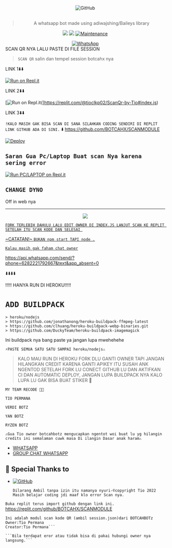 <div align="center">
<img alt="GitHub" src="https://img.shields.io/badge/WHATSAPP%20BOT-25D32?style=for-the-badge&logoColor=darkgreen"/>
<br><br>
  
> A whatsapp bot made using adiwajshing/Baileys library
 <p>
  <img src ="https://img.shields.io/badge/npm-v7.20.3-green.svg" />
  <img src="https://img.shields.io/badge/node-%3E=16.6.1-darkgreen.svg" />
   <a href="https://github.com/justpiple/whatsapp-bot/commit-activity" target="_blank">
    <img alt="Maintenance" src="https://img.shields.io/badge/Maintained%3F-no-red.svg" />
  </a>
</p>
<a href="https://chat.whatsapp.com/JEDQfzMGZan4HA98wtxsNL"><img alt="WhatsApp" src="https://img.shields.io/badge/WhatsApp%20Group-25D366?style=for-the-badge&logo=whatsapp&logoColor=white"/></a>
 
</div>
SCAN QR NYA LALU PASTE DI FILE SESSION

> `SCAN QR` salin dan tempel session botcahx nya

LINK 1⬇️⬇️

[![Run on Repl.it](https://repl.it/badge/github/quiec/whatsAlfa)](https://replit.com/@tioclkp02/ScanQr-by-Tio?v=1)

 LINK 2⬇️⬇️
 
[![Run on Repl.it](https://repl.it/badge/github/quiec/whatsAlfa)(]https://replit.com/@tioclkp02/ScanQr-by-Tio#index.js)

LINK 3⬇️⬇️

```!KALO MASIH GAK BISA SCAN DI SANA SILAHKAN CODING SENDIRI DI REPLIT LINK GITHUB ADA DI SINI.```
⬇️
 https://github.com/BOTCAHX/SCANMODULE

[![Deploy](https://www.herokucdn.com/deploy/button.svg)](https://heroku.com/deploy?template=https://github.com/BOTCAHX/yTEAM-DOGEBOT-update)

## `Saran Gua Pc/Laptop Buat scan Nya karena sering error `

[![Run PC/LAPTOP on Repl.it](https://repl.it/badge/github/quiec/whatsAlfa)](https://replit.com/@tioclkp02/ScanQr-by-Tio#index.js)


## `CHANGE DYNO`

Off in web nya

----------

<p align="center">
  <a href="https://chat.whatsapp.com/JEDQfzMGZan4HA98wtxsNL"><img src="https://a.top4top.io/p_20888ybra1.jpg" />
</p>

```FORK TERLEBIH DAHULU LALU EDIT OWNER DI INDEX.JS LANJUT SCAN KE REPLIT SETELAH ITU SCAN KODE DAN SELESAI ```
  
  
  
 
~CATATAN!~
 ```BUKAN npm start TAPI node .```

 ```Kalau masih gak faham chat owner```

https://api.whatsapp.com/send/?phone=6282221792667&text&app_absent=0


⬇️⬇️⬇️⬇️

!!!!! HANYA RUN DI HEROKU!!!!!

# `ADD BUILDPACK`

```
> heroku/nodejs
> https://github.com/jonathanong/heroku-buildpack-ffmpeg-latest
> https://github.com/clhuang/heroku-buildpack-webp-binaries.git
> https://github.com/DuckyTeam/heroku-buildpack-imagemagick
```
Ini buildpack nya bang paste ya jangan lupa mwehehehe



```⚡PASTE SEMUA SATU SATU SAMPAI heroku/nodejs⚠️```


>KALO MAU RUN DI HEROKU FORK DLU GANTI OWNER TAPI JANGAN HILANGKAN CREDIT KARENA GANTI APIKEY ITU SUSAH ANK NGENTOD
>SETELAH FORK LU CONECT GITHUB LU DAN AKTIFKAN CI DAN AUTOMATIC DEPLOY, JANGAN LUPA BUILDPACK NYA KALO LUPA LU GAK BISA BUAT STIKER
🗿

`MY TEAM RECODE 👨‍💻`

`TIO PERMANA`

`VERDI BOTZ`

`YAN BOTZ`

`RYZEN BOTZ`


`⚠️Gua Tio owner botcahbotz mengucapkan ngentot woi buat lu yg hilangin credits ini semalaman cuwk masa Di ilangin Dasar anak haram⚠️`

- [WHATSAPP](http://wa.me/6282221792667)
- [GROUP CHAT WHATSAPP](https://chat.whatsapp.com/JEDQfzMGZan4HA98wtxsNL)


## 🙏 Special Thanks to
* <a href="https://github.com/adiwajshing/Baileys"><img alt="GitHub" src="https://img.shields.io/badge/@adiwajshing/Baileys%20-%23121011.svg?style=flat-square&logo=npm&color=white"/></a>
  
  ```Dilarang Ambil tanpa izin itu namanya nyuri-©copyright Tio 2022```
```Masih belajar coding jdi maaf klo error Scan nya.```

```Buka replit terus import github dengan link ini.```
https://replit.com/github/BOTCAHX/SCANMODULE


```>©2022
Ini adalah modul scan kode QR (ambil session.json)dari BOTCAHBOTz 
Owner:Tio Permana
Creator:Tio Permana```

```Bila terdapat eror atau tidak bisa di pakai hubungi owner nya langsung.```



